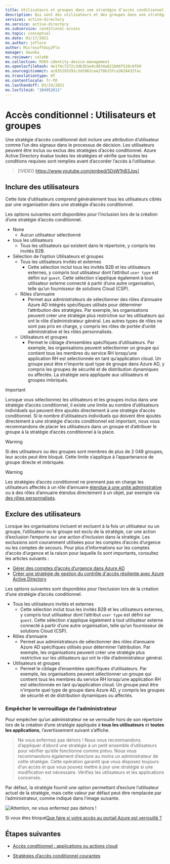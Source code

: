 ```yaml
---
title: Utilisateurs et groupes dans une stratégie d’accès conditionnel – Azure Active Directory
description: Qui sont des utilisateurs et des groupes dans une stratégie d’accès conditionnel Azure AD
services: active-directory
ms.service: active-directory
ms.subservice: conditional-access
ms.topic: conceptual
ms.date: 03/17/2021
ms.author: joflore
author: MicrosoftGuyJFlo
manager: daveba
ms.reviewer: calebb
ms.collection: M365-identity-device-management
ms.openlocfilehash: 4e1f4c7272c3db3b1e4cd834a621b66f519c6f69
ms.sourcegitcommit: ac035293291c3d2962cee270b33fca3628432fac
ms.translationtype: HT
ms.contentlocale: fr-FR
ms.lasthandoff: 03/24/2021
ms.locfileid: "104952811"
---
```

# <a name="conditional-access-users-and-groups"></a>Accès conditionnel : Utilisateurs et groupes

Une stratégie d’accès conditionnel doit inclure une attribution d’utilisateur comme l’un des signaux dans le processus de décision. Les utilisateurs peuvent être inclus ou exclus des stratégies d’accès conditionnel. Azure Active Directory évalue toutes les stratégies et vérifie que toutes les conditions requises sont remplies avant d’accorder l’accès à l’utilisateur. 

> [!VIDEO https://www.youtube.com/embed/5DsW1hB3Jqs]

## <a name="include-users"></a>Inclure des utilisateurs

Cette liste d’utilisateurs comprend généralement tous les utilisateurs ciblés par une organisation dans une stratégie d’accès conditionnel. 

Les options suivantes sont disponibles pour l’inclusion lors de la création d’une stratégie d’accès conditionnel.

- None
   - Aucun utilisateur sélectionné
- tous les utilisateurs
   - Tous les utilisateurs qui existent dans le répertoire, y compris les invités B2B.
- Sélection de l’option Utilisateurs et groupes
   - Tous les utilisateurs invités et externes
      - Cette sélection inclut tous les invités B2B et les utilisateurs externes, y compris tout utilisateur dont l’attribut `user type` est défini sur `guest`. Cette sélection s’applique également à tout utilisateur externe connecté à partir d’une autre organisation, telle qu’un fournisseur de solutions Cloud (CSP). 
   - Rôles d’annuaire
      - Permet aux administrateurs de sélectionner des rôles d’annuaire Azure AD intégrés spécifiques utilisés pour déterminer l’attribution des stratégies. Par exemple, les organisations peuvent créer une stratégie plus restrictive sur les utilisateurs qui ont le rôle d’administrateur général. Les autres types de rôles ne sont pas pris en charge, y compris les rôles de portée d’unité administrative et les rôles personnalisés.
   - Utilisateurs et groupes
      - Permet le ciblage d’ensembles spécifiques d’utilisateurs. Par exemple, les organisations peuvent sélectionner un groupe qui contient tous les membres du service RH lorsqu’une application RH est sélectionnée en tant qu’application cloud. Un groupe peut être n’importe quel type de groupe dans Azure AD, y compris les groupes de sécurité et de distribution dynamiques ou affectés. La stratégie sera appliquée aux utilisateurs et groupes imbriqués.

> [!IMPORTANT]
> Lorsque vous sélectionnez les utilisateurs et les groupes inclus dans une stratégie d’accès conditionnel, il existe une limite au nombre d’utilisateurs individuels qui peuvent être ajoutés directement à une stratégie d’accès conditionnel. Si le nombre d’utilisateurs individuels qui doivent être ajoutés directement à une stratégie d’accès conditionnel est important, nous vous recommandons de placer les utilisateurs dans un groupe et d’attribuer le groupe à la stratégie d’accès conditionnel à la place.

> [!WARNING]
> Si des utilisateurs ou des groupes sont membres de plus de 2 048 groupes, leur accès peut être bloqué. Cette limite s’applique à l’appartenance de groupe directe et imbriquée.

> [!WARNING]
> Les stratégies d’accès conditionnel ne prennent pas en charge les utilisateurs affectés à un rôle d’annuaire [étendue à une unité administrative](../roles/admin-units-assign-roles.md) ou à des rôles d’annuaire étendus directement à un objet, par exemple via [des rôles personnalisés](../roles/custom-create.md).

## <a name="exclude-users"></a>Exclure des utilisateurs

Lorsque les organisations incluent et excluent à la fois un utilisateur ou un groupe, l’utilisateur ou le groupe est exclu de la stratégie, car une action d’exclusion l’emporte sur une action d’inclusion dans la stratégie. Les exclusions sont couramment utilisées pour les comptes d’accès d’urgence ou les comptes de secours. Pour plus d’informations sur les comptes d’accès d’urgence et la raison pour laquelle ils sont importants, consultez les articles suivants : 

* [Gérer des comptes d’accès d’urgence dans Azure AD](../roles/security-emergency-access.md)
* [Créer une stratégie de gestion du contrôle d'accès résiliente avec Azure Active Directory](../authentication/concept-resilient-controls.md)

Les options suivantes sont disponibles pour l’exclusion lors de la création d’une stratégie d’accès conditionnel.

- Tous les utilisateurs invités et externes
   - Cette sélection inclut tous les invités B2B et les utilisateurs externes, y compris tout utilisateur dont l’attribut `user type` est défini sur `guest`. Cette sélection s’applique également à tout utilisateur externe connecté à partir d’une autre organisation, telle qu’un fournisseur de solutions Cloud (CSP). 
- Rôles d’annuaire
   - Permet aux administrateurs de sélectionner des rôles d’annuaire Azure AD spécifiques utilisés pour déterminer l’attribution. Par exemple, les organisations peuvent créer une stratégie plus restrictive sur les utilisateurs qui ont le rôle d’administrateur général.
- Utilisateurs et groupes
   - Permet le ciblage d’ensembles spécifiques d’utilisateurs. Par exemple, les organisations peuvent sélectionner un groupe qui contient tous les membres du service RH lorsqu’une application RH est sélectionnée en tant qu’application cloud. Un groupe peut être n’importe quel type de groupe dans Azure AD, y compris les groupes de sécurité et de distribution dynamiques ou affectés.

### <a name="preventing-administrator-lockout"></a>Empêcher le verrouillage de l’administrateur

Pour empêcher qu’un administrateur ne se verrouille hors de son répertoire lors de la création d’une stratégie appliquée à **tous les utilisateurs** et **toutes les applications**, l’avertissement suivant s’affiche.

> Ne vous enfermez pas dehors ! Nous vous recommandons d’appliquer d’abord une stratégie à un petit ensemble d’utilisateurs pour vérifier qu’elle fonctionne comme prévu. Nous vous recommandons également d’exclure au moins un administrateur de cette stratégie. Cette opération garantit que vous disposez toujours d’un accès et que vous pouvez mettre à jour une stratégie si une modification est nécessaire. Vérifiez les utilisateurs et les applications concernés.

Par défaut, la stratégie fournit une option permettant d’exclure l’utilisateur actuel de la stratégie, mais cette valeur par défaut peut être remplacée par l’administrateur, comme indiqué dans l’image suivante. 

![Attention, ne vous enfermez pas dehors !](./media/concept-conditional-access-users-groups/conditional-access-users-and-groups-lockout-warning.png)

Si vous êtes bloqué[Que faire si votre accès au portail Azure est verrouillé ?](troubleshoot-conditional-access.md#what-to-do-if-you-are-locked-out-of-the-azure-portal)

## <a name="next-steps"></a>Étapes suivantes

- [Accès conditionnel : applications ou actions cloud](concept-conditional-access-cloud-apps.md)

- [Stratégies d’accès conditionnel courantes](concept-conditional-access-policy-common.md)
